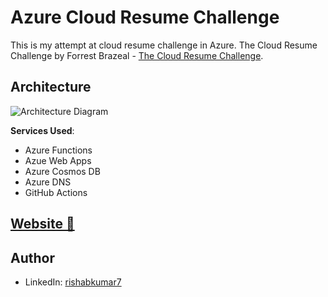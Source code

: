 
# Azure Cloud Resume Challenge

This is my attempt at cloud resume challenge in Azure.
The Cloud Resume Challenge by Forrest Brazeal - [The Cloud Resume Challenge](https://cloudresumechallenge.dev/).

## Architecture

![Architecture Diagram](/img/AWS-Architecture-Cloud-resume-challenge.png)

**Services Used**:

- Azure Functions
- Azue Web Apps
- Azure Cosmos DB
- Azure DNS
- GitHub Actions

## [Website 🔗](https://davismtui.online)

## Author
- LinkedIn: [rishabkumar7](https://linkedin.com/in/davismtui)
  
